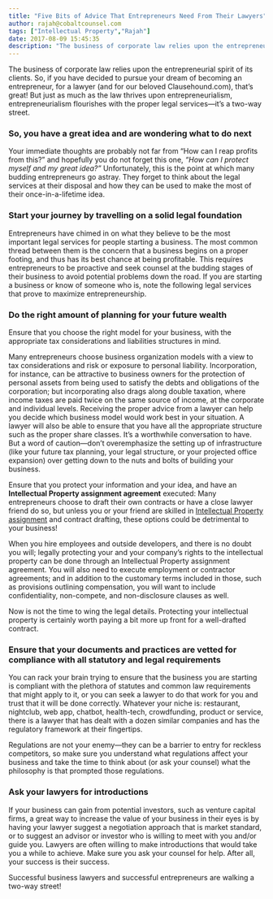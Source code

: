 ```yaml
---
title: "Five Bits of Advice That Entrepreneurs Need From Their Lawyers"
author: rajah@cobaltcounsel.com
tags: ["Intellectual Property","Rajah"]
date: 2017-08-09 15:45:35
description: "The business of corporate law relies upon the entrepreneurial spirit of its clients. So, if you have decided to pursue your dream of becoming an entrepreneur, for a lawyer (and for our beloved Clausehound.com), that’s great!"
---
```




The business of corporate law relies upon the entrepreneurial spirit of its clients. So, if you have decided to pursue your dream of becoming an entrepreneur, for a lawyer (and for our beloved Clausehound.com), that’s great! But just as much as the law thrives upon entrepreneurialism, entrepreneurialism flourishes with the proper legal services—it’s a two-way street.

### So, you have a great idea and are wondering what to do next
Your immediate thoughts are probably not far from “How can I reap profits from this?” and hopefully you do not forget this one, *“How can I protect myself and my great idea?”* Unfortunately, this is the point at which many budding entrepreneurs go astray. They forget to think about the legal services at their disposal and how they can be used to make the most of their once-in-a-lifetime idea.

### Start your journey by travelling on a solid legal foundation 
Entrepreneurs have chimed in on what they believe to be the most important legal services for people starting a business. The most common thread between them is the concern that a business begins on a proper footing, and thus has its best chance at being profitable. This requires entrepreneurs to be proactive and seek counsel at the budding stages of their business to avoid potential problems down the road. If you are starting a business or know of someone who is, note the following legal services that prove to maximize entrepreneurship.

### Do the right amount of planning for your future wealth 
Ensure that you choose the right model for your business, with the appropriate tax considerations and liabilities structures in mind.

Many entrepreneurs choose business organization models with a view to tax considerations and risk or exposure to personal liability. Incorporation, for instance, can be attractive to business owners for the protection of personal assets from being used to satisfy the debts and obligations of the corporation; but incorporating also drags along double taxation, where income taxes are paid twice on the same source of income, at the corporate and individual levels. Receiving the proper advice from a lawyer can help you decide which business model would work best in your situation. A lawyer will also be able to ensure that you have all the appropriate structure such as the proper share classes. It’s a worthwhile conversation to have. But a word of caution—don’t overemphasize the setting up of infrastructure (like your future tax planning, your legal structure, or your projected office expansion) over getting down to the nuts and bolts of building your business.

Ensure that you protect your information and your idea, and have an **Intellectual Property assignment agreement** executed: Many entrepreneurs choose to draft their own contracts or have a close lawyer friend do so, but unless you or your friend are skilled in [Intellectual Property assignment](https://clausehound.com/legal-contract/16265) and contract drafting, these options could be detrimental to your business!

When you hire employees and outside developers, and there is no doubt you will; legally protecting your and your company’s rights to the intellectual property can be done through an Intellectual Property assignment agreement. You will also need to execute employment or contractor agreements; and in addition to the customary terms included in those, such as provisions outlining compensation, you will want to include confidentiality, non-compete, and non-disclosure clauses as well.

Now is not the time to wing the legal details. Protecting your intellectual property is certainly worth paying a bit more up front for a well-drafted contract.

### Ensure that your documents and practices are vetted for compliance with all statutory and legal requirements 
You can rack your brain trying to ensure that the business you are starting is compliant with the plethora of statutes and common law requirements that might apply to it, or you can seek a lawyer to do that work for you and trust that it will be done correctly. Whatever your niche is: restaurant, nightclub, web app, chatbot, health-tech, crowdfunding, product or service, there is a lawyer that has dealt with a dozen similar companies and has the regulatory framework at their fingertips.

Regulations are not your enemy—they can be a barrier to entry for reckless competitors, so make sure you understand what regulations affect your business and take the time to think about (or ask your counsel) what the philosophy is that prompted those regulations.

### Ask your lawyers for introductions 
If your business can gain from potential investors, such as venture capital firms, a great way to increase the value of your business in their eyes is by having your lawyer suggest a negotiation approach that is market standard, or to suggest an advisor or investor who is willing to meet with you and/or guide you. Lawyers are often willing to make introductions that would take you a while to achieve. Make sure you ask your counsel for help. After all, your success is their success. 

Successful business lawyers and successful entrepreneurs are walking a two-way street!


